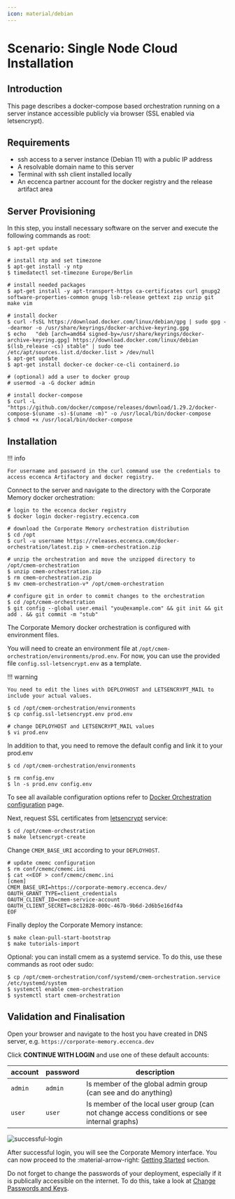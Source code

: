 ```yaml
---
icon: material/debian
---
```

# Scenario: Single Node Cloud Installation

## Introduction

This page describes a docker-compose based orchestration running on a server instance accessible publicly via browser (SSL enabled via letsencrypt).

## Requirements

- ssh access to a server instance (Debian 11) with a public IP address
- A resolvable domain name to this server
- Terminal with ssh client installed locally
- An eccenca partner account for the docker registry and the release artifact area

## Server Provisioning

In this step, you install necessary software on the server and execute the following commands as root:

```shell-session
$ apt-get update

# install ntp and set timezone
$ apt-get install -y ntp
$ timedatectl set-timezone Europe/Berlin

# install needed packages
$ apt-get install -y apt-transport-https ca-certificates curl gnupg2 software-properties-common gnupg lsb-release gettext zip unzip git make vim

# install docker
$ curl -fsSL https://download.docker.com/linux/debian/gpg | sudo gpg --dearmor -o /usr/share/keyrings/docker-archive-keyring.gpg
$ echo   "deb [arch=amd64 signed-by=/usr/share/keyrings/docker-archive-keyring.gpg] https://download.docker.com/linux/debian $(lsb_release -cs) stable" | sudo tee /etc/apt/sources.list.d/docker.list > /dev/null
$ apt-get update
$ apt-get install docker-ce docker-ce-cli containerd.io

# (optional) add a user to docker group
# usermod -a -G docker admin

# install docker-compose
$ curl -L "https://github.com/docker/compose/releases/download/1.29.2/docker-compose-$(uname -s)-$(uname -m)" -o /usr/local/bin/docker-compose
$ chmod +x /usr/local/bin/docker-compose
```

## Installation

!!! info

    For username and password in the curl command use the credentials to access eccenca Artifactory and docker registry.

Connect to the server and navigate to the directory with the Corporate Memory docker orchestration:

```shell-session
# login to the eccenca docker registry
$ docker login docker-registry.eccenca.com

# download the Corporate Memory orchestration distribution
$ cd /opt
$ curl -u username https://releases.eccenca.com/docker-orchestration/latest.zip > cmem-orchestration.zip

# unzip the orchestration and move the unzipped directory to /opt/cmem-orchestration
$ unzip cmem-orchestration.zip
$ rm cmem-orchestration.zip
$ mv cmem-orchestration-v* /opt/cmem-orchestration

# configure git in order to commit changes to the orchestration
$ cd /opt/cmem-orchestration
$ git config --global user.email "you@example.com" && git init && git add . && git commit -m "stub"

```

The Corporate Memory docker orchestration is configured with environment files.

You will need to create an environment file at `/opt/cmem-orchestration/environments/prod.env`.
For now, you can use the provided file `config.ssl-letsencrypt.env` as a template.

!!! warning

    You need to edit the lines with DEPLOYHOST and LETSENCRYPT_MAIL to include your actual values.

```shell-session
$ cd /opt/cmem-orchestration/environments
$ cp config.ssl-letsencrypt.env prod.env

# change DEPLOYHOST and LETSENCRYPT_MAIL values
$ vi prod.env
```

In addition to that, you need to remove the default config and link it to your prod.env

```shell-session
$ cd /opt/cmem-orchestration/environments

$ rm config.env
$ ln -s prod.env config.env
```

To see all available configuration options refer to [Docker Orchestration configuration](./../../configuration/docker-orchestration/index.md) page.

Next, request SSL certificates from [letsencrypt](https://letsencrypt.org/) service:

```shell-session
$ cd /opt/cmem-orchestration
$ make letsencrypt-create
```

Change `CMEM_BASE_URI` according to your `DEPLOYHOST`.

```shell-session
# update cmemc configuration
$ rm conf/cmemc/cmemc.ini
$ cat <<EOF > conf/cmemc/cmemc.ini
[cmem]
CMEM_BASE_URI=https://corporate-memory.eccenca.dev/
OAUTH_GRANT_TYPE=client_credentials
OAUTH_CLIENT_ID=cmem-service-account
OAUTH_CLIENT_SECRET=c8c12828-000c-467b-9b6d-2d6b5e16df4a
EOF
```

Finally deploy the Corporate Memory instance:

```shell-session
$ make clean-pull-start-bootstrap
$ make tutorials-import
```

Optional: you can install cmem as a systemd service. To do this, use these commands as root oder sudo:

```shell-session
$ cp /opt/cmem-orchestration/conf/systemd/cmem-orchestration.service /etc/systemd/system
$ systemctl enable cmem-orchestration
$ systemctl start cmem-orchestration
```

## Validation and Finalisation

Open your browser and navigate to the host you have created in DNS server, e.g. `https://corporate-memory.eccenca.dev`

Click **CONTINUE WITH LOGIN** and use one of these default accounts:

| account | password | description                                                                                 |
| ------- | -------- | ------------------------------------------------------------------------------------------- |
| `admin` | `admin`  | Is member of the global admin group (can see and do anything)                               |
| `user`  | `user`   | Is member of the local user group (can not change access conditions or see internal graphs) |

![successful-login](../22-1-successful-login.png)

After successful login, you will see the Corporate Memory interface.
You can now proceed to the :material-arrow-right: [Getting Started](../../../getting-started/index.md) section.

Do not forget to change the passwords of your deployment, especially if it is publically accessible on the internet.
To do this, take a look at [Change Passwords and Keys](../../configuration/keycloak/change-passwords-and-keys/index.md).

